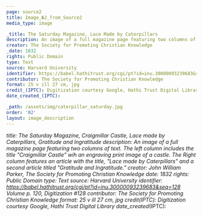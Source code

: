```yaml
---
page: source2
title: Image_№2_from_Source2
media_type: image

_title: The Saturday Magazine, Lace Made by Caterpillars
description: An image of a full magazine page featuring two columns of text. The left column includes the title "Craigmillar Castle" wih an engraving print image of a castle. The Right column features an article with the title, "Lace made by Caterpillars" and a second article titled "Gratitude and Ingratitude." 
creator: The Society for Promoting Christian Knowledge
_date: 1832
rights: Public Domain
type: Text
source: Harvard University
identifier: https://babel.hathitrust.org/cgi/pt?id=inu.30000093239683&seq=128 Volume p. 120, Digitization #128
contributor: The Society for Promoting Christian Knowledge
format: 25 v ill 27 cm, jpg
credit_(IPTC): Digitization courtesy Google, Hathi Trust Digital Library
date_created_(IPTC):

_path: /assets/img/caterpillar_saturday.jpg
order: '02'
layout: image_description
---
```


_title: The Saturday Magazine, Craigmillar Castle, Lace made by Caterpillars, Gratitude and Ingratitude
description: An image of a full magazine page featuring two columns of text. The left column includes the title "Craigmillar Castle" wih an engraving print image of a castle. The Right column features an article with the title, "Lace made by Caterpillars" and a second article titled "Gratitude and Ingratitude." 
creator: John William Parker, The Society for Promoting Christian Knowledge
_date: 1832
rights: Public Domain
type: Text
source: Harvard University
identifier: https://babel.hathitrust.org/cgi/pt?id=inu.30000093239683&seq=128 Volume p. 120, Digitization #128
contributor: The Society for Promoting Christian Knowledge
format: 25 v ill 27 cm, jpg
credit_(IPTC): Digitization courtesy Google, Hathi Trust Digital Library
date_created_(IPTC):
